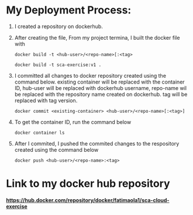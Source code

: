 # My Deployment Process:
1. I created a repository on dockerhub.
2. After creating the file, From my project termina, I built the docker file with

    `docker build -t <hub-user>/<repo-name>[:<tag>`

    `docker build -t sca-exercise:v1 .`

3. I committed all changes to docker repository created using the command below. existing container will be replaced with the container ID, hub-user will be replaced with dockerhub username, repo-name wil be replaced with the repository name created on dockerhub. tag will be replaced with tag version. 

    `docker commit <existing-container> <hub-user>/<repo-name>[:<tag>]`
4. To get the container ID, run the command below

    `docker container ls`

5. After I commited, I pushed the commited changes to the respository created using the command below

    `docker push <hub-user>/<repo-name>:<tag>`

# Link to my docker hub repository 
#### https://hub.docker.com/repository/docker/fatimaola1/sca-cloud-exercise  
